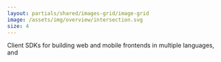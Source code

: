```yaml
---
layout: partials/shared/images-grid/image-grid
image: /assets/img/overview/intersection.svg
size: 4
---
```


Client SDKs for building web and mobile frontends in multiple languages, and
